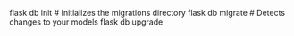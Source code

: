 



flask db init      # Initializes the migrations directory
flask db migrate   # Detects changes to your models
flask db upgrade